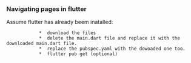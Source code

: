 ### Navigating pages in flutter
Assume flutter has already beem inatalled:

                *  download the files
                *  delete the main.dart file and replace it with the downloaded main.dart file.
                *  replace the pubspec.yaml with the dowoaded one too. 
                *  flutter pub get (optional)

